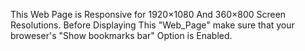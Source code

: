 This Web Page is Responsive for 1920×1080 And 360×800 Screen Resolutions.
Before Displaying This "Web_Page" make sure that your broweser's "Show bookmarks bar" Option is Enabled.
